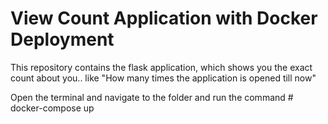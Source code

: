 # View Count Application with Docker Deployment 
This repository contains the flask application, which shows you the exact count about you.. like "How many times the application is opened till now"

Open the terminal and navigate to the folder and run the command # docker-compose up
